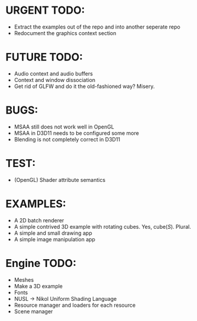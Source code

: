 # URGENT TODO: 
- Extract the examples out of the repo and into another seperate repo
- Redocument the graphics context section

# FUTURE TODO: 
- Audio context and audio buffers
- Context and window dissociation
- Get rid of GLFW and do it the old-fashioned way? Misery.

# BUGS: 
- MSAA still does not work well in OpenGL
- MSAA in D3D11 needs to be configured some more
- Blending is not completely correct in D3D11

# TEST: 
- (OpenGL) Shader attribute semantics

# EXAMPLES: 
- A 2D batch renderer 
- A simple contrived 3D example with rotating cubes. Yes, cube(_S_). Plural.
- A simple and small drawing app
- A simple image manipulation app

# Engine TODO:
- Meshes
- Make a 3D example
- Fonts 
- NUSL -> Nikol Uniform Shading Language
- Resource manager and loaders for each resource
- Scene manager
